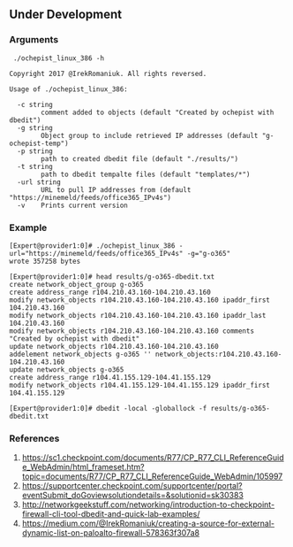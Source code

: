 
## Under Development 

### Arguments

```
 ./ochepist_linux_386 -h

Copyright 2017 @IrekRomaniuk. All rights reversed.

Usage of ./ochepist_linux_386:

  -c string
        comment added to objects (default "Created by ochepist with dbedit")
  -g string
        Object group to include retrieved IP addresses (default "g-ochepist-temp")
  -p string
        path to created dbedit file (default "./results/")
  -t string
        path to dbedit tempalte files (default "templates/*")
  -url string
        URL to pull IP addresses from (default "https://minemeld/feeds/office365_IPv4s")
  -v    Prints current version
```

### Example

```
[Expert@provider1:0]# ./ochepist_linux_386 -url="https://minemeld/feeds/office365_IPv4s" -g="g-o365"
wrote 357258 bytes

[Expert@provider1:0]# head results/g-o365-dbedit.txt 
create network_object_group g-o365
create address_range r104.210.43.160-104.210.43.160
modify network_objects r104.210.43.160-104.210.43.160 ipaddr_first 104.210.43.160
modify network_objects r104.210.43.160-104.210.43.160 ipaddr_last 104.210.43.160
modify network_objects r104.210.43.160-104.210.43.160 comments "Created by ochepist with dbedit"
update network_objects r104.210.43.160-104.210.43.160
addelement network_objects g-o365 '' network_objects:r104.210.43.160-104.210.43.160
update network_objects g-o365
create address_range r104.41.155.129-104.41.155.129
modify network_objects r104.41.155.129-104.41.155.129 ipaddr_first 104.41.155.129

[Expert@provider1:0]# dbedit -local -globallock -f results/g-o365-dbedit.txt
```

### References

1. https://sc1.checkpoint.com/documents/R77/CP_R77_CLI_ReferenceGuide_WebAdmin/html_frameset.htm?topic=documents/R77/CP_R77_CLI_ReferenceGuide_WebAdmin/105997
2. https://supportcenter.checkpoint.com/supportcenter/portal?eventSubmit_doGoviewsolutiondetails=&solutionid=sk30383
3. http://networkgeekstuff.com/networking/introduction-to-checkpoint-firewall-cli-tool-dbedit-and-quick-lab-examples/
4. https://medium.com/@IrekRomaniuk/creating-a-source-for-external-dynamic-list-on-paloalto-firewall-578363f307a8
